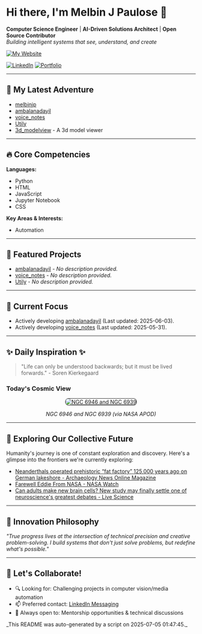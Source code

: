 # Hi there, I'm Melbin J Paulose 👋
**Computer Science Engineer** | **AI-Driven Solutions Architect** | **Open Source Contributor**  
*Building intelligent systems that see, understand, and create*

[![My Website](https://img.shields.io/badge/Website-wecanuseai.com-brightgreen?style=flat)](https://wecanuseai.com)

[![LinkedIn](https://img.shields.io/badge/LinkedIn-Connect%20Professionally-blue?style=flat&logo=linkedin)](https://www.linkedin.com/in/melbinjpaulose)
[![Portfolio](https://img.shields.io/badge/Portfolio-See%20My%20Work-important)](https://melbinjp.github.io/Utily/)

---

## 🚀 My Latest Adventure

<!-- REPO_LIST_START -->
* [melbinjp](https://github.com/melbinjp/melbinjp)
* [ambalanadayil](https://github.com/melbinjp/ambalanadayil)
* [voice_notes](https://github.com/melbinjp/voice_notes)
* [Utily](https://github.com/melbinjp/Utily)
* [3d_modelview](https://github.com/melbinjp/3d_modelview) - A 3d model viewer
<!-- REPO_LIST_END -->

---

## 🔥 Core Competencies

<!-- CORE_COMPETENCIES_START -->
**Languages:**
* Python
* HTML
* JavaScript
* Jupyter Notebook
* CSS

**Key Areas & Interests:**
* Automation
<!-- CORE_COMPETENCIES_END -->

---

## 🚀 Featured Projects

<!-- FEATURED_PROJECTS_START -->
* [ambalanadayil](https://github.com/melbinjp/ambalanadayil) - _No description provided._
* [voice_notes](https://github.com/melbinjp/voice_notes) - _No description provided._
* [Utily](https://github.com/melbinjp/Utily) - _No description provided._
<!-- FEATURED_PROJECTS_END -->

---

## 📌 Current Focus

<!-- CURRENT_FOCUS_START -->
* Actively developing [ambalanadayil](https://github.com/melbinjp/ambalanadayil) (Last updated: 2025-06-03).
* Actively developing [voice_notes](https://github.com/melbinjp/voice_notes) (Last updated: 2025-05-31).
<!-- CURRENT_FOCUS_END -->

---

## ✨ Daily Inspiration ✨

<!-- INSPIRATION_START -->
> "Life can only be understood backwards; but it must be lived forwards." - Soren Kierkegaard

### Today's Cosmic View


<p align="center">
  <a href="https://apod.nasa.gov/apod/image/2507/N6946N6939pisabarro.jpg" target="_blank">
    <img src="https://apod.nasa.gov/apod/image/2507/N6946N6939pisabarro.jpg" alt="NGC 6946 and NGC 6939" border="1" style="max-width: 100%; height: auto; border-radius: 8px;">
  </a>
</p>
<p align="center"><em>NGC 6946 and NGC 6939 (via NASA APOD)</em></p>

<!-- INSPIRATION_END -->

---

## 🌌 Exploring Our Collective Future

Humanity's journey is one of constant exploration and discovery. Here's a glimpse into the frontiers we're currently exploring:

<!-- FUTURE_INSIGHTS_START -->
* [Neanderthals operated prehistoric “fat factory” 125,000 years ago on German lakeshore - Archaeology News Online Magazine](https://archaeologymag.com/2025/07/neanderthals-operated-fat-factory-125000-years-ago/)
* [Farewell Eddie From NASA - NASA Watch](https://nasawatch.com/personnel-news/farewell-eddie-from-nasa/)
* [Can adults make new brain cells? New study may finally settle one of neuroscience's greatest debates - Live Science](https://www.livescience.com/health/neuroscience/can-adults-make-new-brain-cells-new-study-may-finally-settle-one-of-neurosciences-greatest-debates)
<!-- FUTURE_INSIGHTS_END -->

---

## 💬 Innovation Philosophy

*"True progress lives at the intersection of technical precision and creative problem-solving. I build systems that don't just solve problems, but redefine what's possible."*

---

## 🤝 Let's Collaborate!

- 🔍 Looking for: Challenging projects in computer vision/media automation
- 📫 Preferred contact: [LinkedIn Messaging](https://www.linkedin.com/in/melbinjpaulose)
- 🌱 Always open to: Mentorship opportunities & technical discussions

<!-- TIMESTAMP -->_This README was auto-generated by a script on 2025-07-05 01:47:45._<!-- /TIMESTAMP -->
